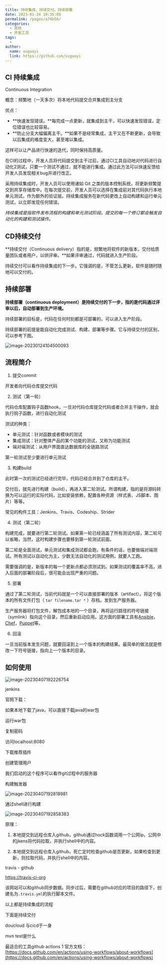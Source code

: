 ```yaml
---
title: 持续集成、持续交付、持续部署
date: 2023-01-24 10:35:05
permalink: /pages/a74b56/
categories:
  - 其他
  - 开发工具
tags:
  - 
author: 
  name: xugaoyi
  link: https://github.com/xugaoyi
---
```




## CI 持续集成

Continuous Integration

概念：频繁地（一天多次）将本地代码提交合并集成到主分支

优点：

- **快速发现错误。**每完成一点更新，就集成到主干，可以快速发现错误，定位错误也比较容易。
- **防止分支大幅偏离主干。**如果不是经常集成，主干又在不断更新，会导致以后集成的难度变大，甚至难以集成。

这样可以让产品进行快速的迭代，同时保持高质量。

在CI的过程中，开发人员将代码提交到主干过前，通过CI工具自动地对代码进行自动化2测试，只要一个测试不通过，就不能进行集成。通过此方法可以快速反馈给开发人员发现相关bug并进行改正。



采用持续集成时，开发人员可以使用诸如 Git 之类的版本控制系统，将更新频繁提交到共享存储库中。在每次提交前，开发人员可以选择在集成前对其代码执行本地单元测试，作为额外的验证层。持续集成服务在新代码更改上自动构建和运行单元测试，以立即发现任何错误。

*持续集成是指软件发布流程的构建和单元测试阶段。提交的每一个修订都会触发自动化的构建和测试操作。*



## CD持续交付

**持续交付（Continuous delivery）指的是，频繁地将软件的新版本，交付给质量团队或者用户，以供评审。**如果评审通过，代码就进入生产阶段。

持续交付可以看作持续集成的下一步。它强调的是，不管怎么更新，软件是随时随地可以交付的。



## 持续部署

**持续部署（continuous deployment）是持续交付的下一步，指的是代码通过评审以后，自动部署到生产环境。**

持续部署的目标是，代码在任何时刻都是可部署的，可以进入生产阶段。

持续部署的前提是能自动化完成测试、构建、部署等步骤。它与持续交付的区别，可以参考下图。

![image-20230124104500093](https://2290653824-github-io.oss-cn-hangzhou.aliyuncs.com/undefinedimage-20230124104500093.png)



## 流程简介

1. 提交commit

开发者向代码仓库提交代码

2. 测试（第一轮）

代码仓库配置钩子函数hook，一旦对代码仓库提交代码或者合并主干操作，就会执行钩子函数，进行自动化测试

测试的种类：

- 单元测试：针对函数或者模块的测试
- 集成测试：针对整体产品的某个功能的测试，又称为功能测试
- 端对端测试：从用户界面直达数据库的全链路测试

第一轮测试至少要进行单元测试



3. 构建build

此时第一次的测试已经进行完毕，代码已经合并到了仓库的主干。

交付后，就先进行构建（build），再进入第二轮测试。所谓构建，指的是将源码转换为可以运行的实际代码，比如安装依赖，配置各种资源（样式表、JS脚本、图片）等等。

常见的构件工具：Jenkins、Travis、Codeship、Strider

4. 测试（第二轮）

构建完成，就要进行第二轮测试。如果第一轮已经涵盖了所有测试内容，第二轮可以省略，当然，这时构建步骤也要移到第一轮测试前面。

第二轮是全面测试，单元测试和集成测试都会跑，有条件的话，也要做端对端测试。所有测试以自动化为主，少数无法自动化的测试用例，就要人工跑。

需要强调的是，新版本的每一个更新点都必须测试到。如果测试的覆盖率不高，进入后面的部署阶段后，很可能会出现严重的问题。



5. 部署

通过了第二轮测试，当前代码就是一个可以直接部署的版本（artifact）。将这个版本的所有文件打包（ `tar filename.tar *` ）存档，发到生产服务器。

生产服务器将打包文件，解包成本地的一个目录，再将运行路径的符号链接（symlink）指向这个目录，然后重新启动应用。这方面的部署工具有[Ansible](https://www.ansible.com/)，[Chef](https://www.chef.io/chef/)，[Puppet](https://puppetlabs.com/)等。



6. 回滚

一旦当前版本发生问题，就要回滚到上一个版本的构建结果。最简单的做法就是修改一下符号链接，指向上一个版本的目录。



## 如何使用

![image-20230407192226754](https://2290653824-github-io.oss-cn-hangzhou.aliyuncs.com/undefinedimage-20230407192226754.png)

jenkins

官网下载：

如果本地下载了java，可以直接下载java的war包

运行war包

复制密码

访问localhost:8080

下载推荐插件

创建管理用户



我们启动的这个程序可以看作git过程中的服务器



构建触发器

![image-20230407192818981](https://2290653824-github-io.oss-cn-hangzhou.aliyuncs.com/undefinedimage-20230407192818981.png)



通过shell进行构建

![image-20230407192858383](https://2290653824-github-io.oss-cn-hangzhou.aliyuncs.com/undefinedimage-20230407192858383.png)



原理：

1. 本地提交到远程仓库入github，github通过hock函数调用一个公网ip，公网中的jkens将代码拉取，并执行shell中的内容。



2. 本地提交到远程仓库入github，死亡定时检查github是否更新，如果检查到更新，则拉取代码，并执行shell中的内容。





travis - github

 [https://travis-ci-org](https://travis-ci-org)

该网站可以和github同步数据。同步过后，需要在github对应的项目的路径下，创建名为`.travis.yml`的执行脚本文件。



以上都是持续集成的流程



下面是持续交付

doucloud 与cicd于一身

 



mvn test是什么





最适合的工具github actions
1
官方文档：[https://docs.github.com/en/actions/using-workflows/about-workflows](https://docs.github.com/en/actions/using-workflows/about-workflows)



























